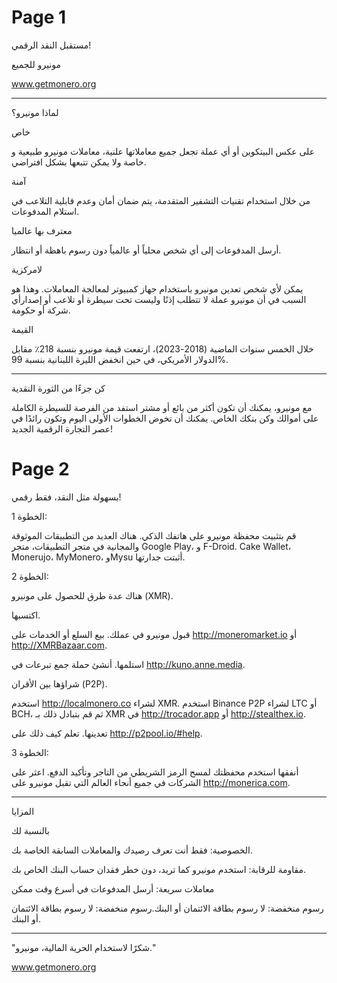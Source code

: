 ﻿# Page 1

مستقبل النقد الرقمي!

مونيرو للجميع

www.getmonero.org

---

لماذا مونيرو؟

خاص

على عكس البيتكوين أو أي عملة تجعل جميع معاملاتها علنية، معاملات مونيرو طبيعية و خاصة ولا يمكن تتبعها بشكل افتراضي.

آمنة

من خلال استخدام تقنيات التشفير المتقدمة، يتم ضمان أمان وعدم قابلية التلاعب في استلام المدفوعات.

معترف بها عالميا

أرسل المدفوعات إلى أي شخص محلياً أو عالمياً دون رسوم باهظة أو انتظار.

لامركزية

يمكن لأي شخص تعدين مونيرو باستخدام جهاز كمبيوتر لمعالجة المعاملات. وهذا هو السبب في أن مونيرو عملة لا تتطلب إذنًا وليست تحت سيطرة أو تلاعب أو إصدارأي شركة أو حكومة.

القيمة

خلال الخمس سنوات الماضية (2018-2023)، ارتفعت قيمة مونيرو بنسبة 218٪ مقابل الدولار الأمريكي، في حين انخفض الليرة اللبنانية بنسبة 99%.

---
كن جزءًا من الثورة النقدية

مع مونيرو، يمكنك أن تكون أكثر من بائع أو مشتر استفد من الفرصة للسيطرة الكاملة على أموالك وكن بنكك الخاص. يمكنك أن تخوض الخطوات الأولى اليوم وتكون رائدًا في عصر التجارة الرقمية الجديد!

# Page 2

بسهولة مثل النقد، فقط رقمي!

الخطوة 1:

قم بتثبيت محفظة مونيرو على هاتفك الذكي. هناك العديد من التطبيقات الموثوقة والمجانية في متجر التطبيقات، متجر Google Play، و F-Droid. Cake Wallet، Monerujo، MyMonero، وMysu أثبتت جدارتها.

الخطوة 2:

هناك عدة طرق للحصول على مونيرو (XMR).

اكتسبها.

قبول مونيرو في عملك.
بيع السلع أو الخدمات على http://moneromarket.io أو http://XMRBazaar.com.

استلمها. أنشئ حملة جمع تبرعات في http://kuno.anne.media.

شراؤها بين الأقران (P2P).

استخدم http://localmonero.co لشراء XMR.
استخدم Binance P2P لشراء LTC أو BCH، ثم قم بتبادل ذلك بـ XMR في http://trocador.app أو http://stealthex.io.

تعدينها. تعلم كيف ذلك على http://p2pool.io/#help.

الخطوة 3:

أنفقها استخدم محفظتك لمسح الرمز الشريطي من التاجر وتأكيد الدفع. اعثر على الشركات في جميع أنحاء العالم التي تقبل مونيرو على http://monerica.com.

---

المزايا

بالنسبة لك

الخصوصية: فقط أنت تعرف رصيدك والمعاملات السابقة الخاصة بك.

مقاومة للرقابة: استخدم مونيرو كما تريد، دون خطر فقدان حساب البنك الخاص بك.

معاملات سريعة: أرسل المدفوعات في أسرع وقت ممكن

رسوم منخفضة: لا رسوم بطاقة الائتمان أو البنك.رسوم منخفضة: لا رسوم بطاقة الائتمان أو البنك.

---

"شكرًا لاستخدام الحرية المالية، مونيرو."

www.getmonero.org

